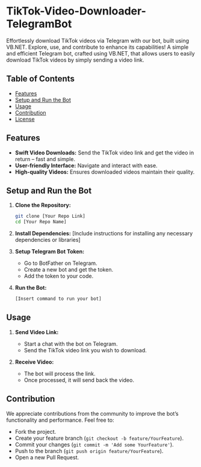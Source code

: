 # TikTok-Video-Downloader-TelegramBot
Effortlessly download TikTok videos via Telegram with our bot, built using VB.NET. Explore, use, and contribute to enhance its capabilities!
A simple and efficient Telegram bot, crafted using VB.NET, that allows users to easily download TikTok videos by simply sending a video link.

## Table of Contents

- [Features](#features)
- [Setup and Run the Bot](#setup-and-run-the-bot)
- [Usage](#usage)
- [Contribution](#contribution)
- [License](#license)

## Features

- **Swift Video Downloads:** Send the TikTok video link and get the video in return – fast and simple.
- **User-friendly Interface:** Navigate and interact with ease.
- **High-quality Videos:** Ensures downloaded videos maintain their quality.

## Setup and Run the Bot

1. **Clone the Repository:**
    ```bash
    git clone [Your Repo Link]
    cd [Your Repo Name]
    ```
2. **Install Dependencies:**
    [Include instructions for installing any necessary dependencies or libraries]

3. **Setup Telegram Bot Token:**
    - Go to BotFather on Telegram.
    - Create a new bot and get the token.
    - Add the token to your code.

4. **Run the Bot:**
    ```bash
    [Insert command to run your bot]
    ```
   
## Usage

1. **Send Video Link:**
   - Start a chat with the bot on Telegram.
   - Send the TikTok video link you wish to download.

2. **Receive Video:**
   - The bot will process the link.
   - Once processed, it will send back the video.

## Contribution

We appreciate contributions from the community to improve the bot’s functionality and performance. Feel free to:
- Fork the project.
- Create your feature branch (`git checkout -b feature/YourFeature`).
- Commit your changes (`git commit -m 'Add some YourFeature'`).
- Push to the branch (`git push origin feature/YourFeature`).
- Open a new Pull Request.
